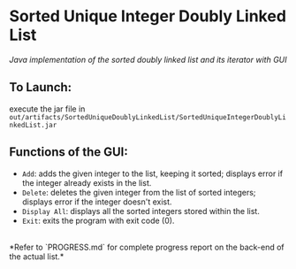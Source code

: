 # Sorted Unique Integer Doubly Linked List

*Java implementation of the sorted doubly linked list and its iterator with GUI*

## To Launch: 
execute the jar file in `out/artifacts/SortedUniqueDoublyLinkedList/SortedUniqueIntegerDoublyLinkedList.jar`

## Functions of the GUI:
- `Add`: adds the given integer to the list, keeping it sorted; displays error if the integer already exists in the list.
- `Delete`: deletes the given integer from the list of sorted integers; displays error if the integer doesn't exist.
- `Display All`: displays all the sorted integers stored within the list.
- `Exit`: exits the program with exit code (0).

<br>
*Refer to `PROGRESS.md` for complete progress report on the back-end of the actual list.*
